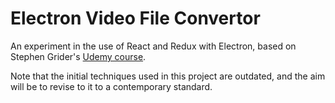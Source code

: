 # Electron Video File Convertor

An experiment in the use of React and Redux with Electron, based on Stephen Grider's [Udemy course](https://www.udemy.com/course/electron-react-tutorial). 

Note that the initial techniques used in this project are outdated, and the aim will be to revise to it to a contemporary standard.